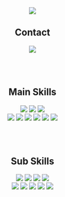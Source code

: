 <div align="center">

  <img src="https://capsule-render.vercel.app/api?type=waving&color=auto&height=150&section=header&text=Backend%20Developer&fontSize=40" />

  <div>
    <h2>Contact</h2>
    <a href="mailto:yeongju.kwak@gmail.com" target="_blank"><img src="https://img.shields.io/badge/Gmail-EA4335?style=flat-square&logo=Gmail&logoColor=white"/></a>
    <!--<a href="https://velog.io/@icekwak" target="_blank"><img src="https://img.shields.io/badge/Velog-20C997?style=flat-square&logo=Velog&logoColor=white"/></a>-->
  </div>

  <br><br>
  
  <div>
    <h2>Main Skills</h2>
    <!-- skills -->
    <img src="https://img.shields.io/badge/Django / DRF-092E20?style=flat-square&logo=Django&logoColor=white"/>
    <img src="https://img.shields.io/badge/Python-3776AB?style=flat-square&logo=Python&logoColor=white"/>
    <img src="https://img.shields.io/badge/PostgreSQL-4169E1?style=flat-square&logo=PostgreSQL&logoColor=white"/>
    <br>
    <!-- tools -->
    <img src="https://img.shields.io/badge/PyCharm-000000?style=flat-square&logo=PyCharm&logoColor=white"/>
    <img src="https://img.shields.io/badge/Git-F05032?style=flat-square&logo=Git&logoColor=white"/>
    <img src="https://img.shields.io/badge/Sourcetree-0052CC?style=flat-square&logo=Sourcetree&logoColor=white"/>
    <img src="https://img.shields.io/badge/Postman-FF6C37?style=flat-square&logo=Postman&logoColor=white"/>
    <img src="https://img.shields.io/badge/Confluence-172B4D?style=flat-square&logo=Confluence&logoColor=white"/>
    <img src="https://img.shields.io/badge/Jira-0052CC?style=flat-square&logo=Jira&logoColor=white"/>
  </div>
  
  <br><br>
  
  <div>
  <h2>Sub Skills</h2>
    <!-- skills -->
    <img src="https://img.shields.io/badge/Spring Boot-6DB33F?style=flat-square&logo=Spring Boot&logoColor=white"/>
    <img src="https://img.shields.io/badge/Java-007396?style=flat-square&logo=Java&logoColor=white"/>
    <img src="https://img.shields.io/badge/Mybatis-4479A1?style=flat-square&logo=Mybatis&logoColor=white"/>
    <img src="https://img.shields.io/badge/MariaDB-003545?style=flat-square&logo=MariaDB&logoColor=white"/>
    <br>
    <!-- tools -->
    <img src="https://img.shields.io/badge/IntelliJ-000000?style=flat-square&logo=IntelliJ IDEA&logoColor=white"/>
    <img src="https://img.shields.io/badge/Jenkins-D24939?style=flat-square&logo=Jenkins&logoColor=white"/>
    <img src="https://img.shields.io/badge/Docker-2496ED?style=flat-square&logo=Docker&logoColor=white"/>
    <img src="https://img.shields.io/badge/GitLab-FC6D26?style=flat-square&logo=GitLab&logoColor=white"/>
    <img src="https://img.shields.io/badge/Bitbucket-0052CC?style=flat-square&logo=Bitbucket&logoColor=white"/>
  </div>
  
</div>
